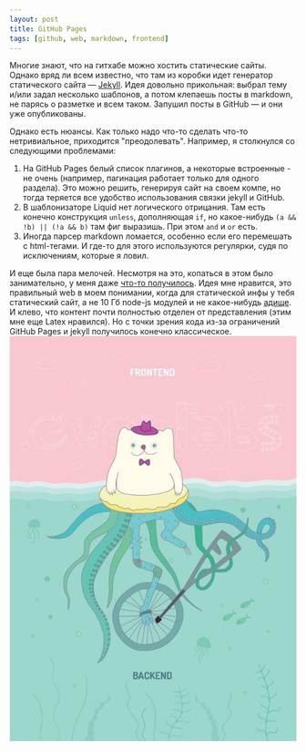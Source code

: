 ```yaml
---
layout: post
title: GitHub Pages
tags: [github, web, markdown, frontend]
---
```

Многие знают, что на гитхабе можно хостить статические сайты. Однако вряд ли всем известно, что там из коробки идет генератор статического сайта — [Jekyll](https://jekyllrb.com/). Идея довольно прикольная: выбрал тему и/или задал несколько шаблонов, а потом клепаешь посты в markdown, не парясь о разметке и всем таком. Запушил посты в GitHub — и они уже опубликованы.

Однако есть нюансы. Как только надо что-то сделать что-то нетривиальное, приходится "преодолевать".
Например, я столкнулся со следующими проблемами:
1. На GitHub Pages белый список плагинов, а некоторые встроенные - не очень (например, пагинация работает только для одного раздела). Это можно решить, генерируя сайт на своем компе, но тогда теряется все удобство использования связки jekyll и GitHub.
2. В шаблонизаторе Liquid нет логического отрицания. Там есть конечно конструкция `unless`, дополняющая `if`, но какое-нибудь `(a && !b) || (!a && b)` там фиг выразишь. При этом `and` и `or` есть.
3. Иногда парсер markdown ломается, особенно если его перемешать с html-тегами. И где-то для этого используются регулярки, судя по исключениям, которые я ловил.

И еще была пара мелочей. Несмотря на это, копаться в этом было занимательно, у меня даже [что-то получилось](https://ov7a.github.io). Идея мне нравится, это правильный web в моем понимании, когда для статической инфы у тебя статический сайт, а не 10 Гб node-js модулей и не какое-нибудь [адище](https://twitter.com/lerarunge/status/950419087250817024). И клево, что контент почти полностью отделен от представления (этим мне еще Latex нравился). Но с точки зрения кода из-за ограничений GitHub Pages и jekyll получилось конечно классическое.
![](/assets/images/frotend_backend.jpg)
